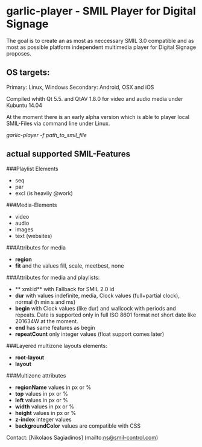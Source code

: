 # garlic-player - SMIL Player for Digital Signage

The goal is to create an as most as neccessary SMIL 3.0 compatible and as most as possible platform independent multimedia player for Digital Signage proposes.

## OS targets:

Primary: Linux, Windows
Secondary: Android, OSX and iOS

Compiled whith Qt 5.5. and QtAV 1.8.0 for video and audio media under Kubuntu 14.04

At the moment there is an early alpha version which is able to player local SMIL-Files via command line under Linux.

*garlic-player -f path_to_smil_file*

## actual supported SMIL-Features

###Playlist Elements
- seq
- par
- excl (is heavily @work)

###Media-Elements
- video
- audio
- images
- text (websites)

###Attributes for media
- **region**
- **fit** and the values fill, scale, meetbest, none

###Attributes for media and playlists:
- ** xml:id**   with Fallback for SMIL 2.0 id
- **dur**  with values indefinite, media, Clock values (full+partial clock),  normal (h min s and ms)
- **begin** with Clock values (like dur) and wallcock with periods and repeats. Date is supported only in full ISO 8601 format not short date like 201634W at the moment.
- **end** has same features as begin
- **repeatCount** only integer values (float support comes later)

###Layered multizone layouts elements:
- **root-layout**
- **layout**

###Multizone attributes
- **regionName** values in px or %
- **top** values in px or %
- **left** values in px or %
- **width** values in px or %
- **height** values in px or %
- **z-index** integer values
- **backgroundColor** values are compatible with CSS

Contact: [Nikolaos Sagiadinos] (mailto:ns@smil-control.com)
